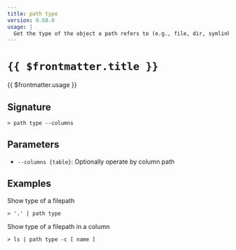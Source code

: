 ```yaml
---
title: path type
version: 0.68.0
usage: |
  Get the type of the object a path refers to (e.g., file, dir, symlink)
---
```


# <code>{{ $frontmatter.title }}</code>

<div style='white-space: pre-wrap;'>{{ $frontmatter.usage }}</div>

## Signature

```> path type --columns```

## Parameters

 -  `--columns {table}`: Optionally operate by column path

## Examples

Show type of a filepath
```shell
> '.' | path type
```

Show type of a filepath in a column
```shell
> ls | path type -c [ name ]
```
